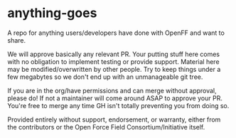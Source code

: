 # anything-goes

A repo for anything users/developers have done with OpenFF and want to share. 

We will approve basically any relevant PR. Your putting stuff here comes with no obligation to implement testing or provide support. Material here may be modified/overwritten by other people. Try to keep things under a few megabytes so we don't end up with an unmanageable git tree.

If you are in the org/have permissions and can merge without approval, please do! If not a maintainer will come around ASAP to approve your PR. You're free to merge any time GH isn't totally preventing you from doing so.

Provided entirely without support, endorsement, or warranty, either from the contributors or the Open Force Field Consortium/Initiative itself. 

